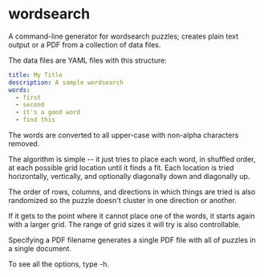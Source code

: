 # wordsearch
A command-line generator for wordsearch puzzles; creates plain text output or a PDF from a collection of data files.

The data files are YAML files with this structure:

```yaml
title: My Title
description: A sample wordsearch
words:
  - first
  - second
  - it's a good word
  - find this
```

The words are converted to all upper-case with non-alpha characters removed.

The algorithm is simple -- it just tries to place each word, in shuffled order, at each possible grid location until it finds a fit. Each location is tried horizontally, vertically, and optionally diagonally down and diagonally up.

The order of rows, columns, and directions in which things are tried is also randomized so the puzzle doesn't cluster in one direction or another.

If it gets to the point where it cannot place one of the words, it starts again with a larger grid. The range of grid sizes it will try is also controllable.

Specifying a PDF filename generates a single PDF file with all of puzzles in a single document.

To see all the options, type -h.


